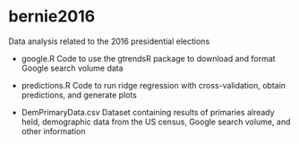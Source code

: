 # bernie2016
Data analysis related to the 2016 presidential elections

- google.R
Code to use the gtrendsR package to download and format Google search volume data

- predictions.R
Code to run ridge regression with cross-validation, obtain predictions, and generate plots

- DemPrimaryData.csv
Dataset containing results of primaries already held, demographic data from the US census, Google search volume, and other information
